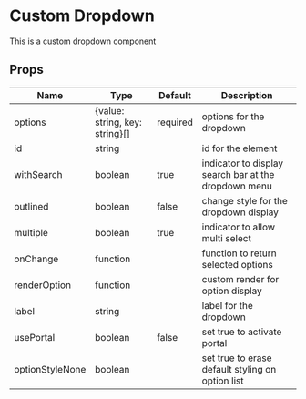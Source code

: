 # Custom Dropdown

This is a custom dropdown component

## Props

| Name            | Type                           | Default  | Description                                          |
| --------------- | ------------------------------ | -------- | ---------------------------------------------------- |
| options         | {value: string, key: string}[] | required | options for the dropdown                             |
| id              | string                         |          | id for the element                                   |
| withSearch      | boolean                        | true     | indicator to display search bar at the dropdown menu |
| outlined        | boolean                        | false    | change style for the dropdown display                |
| multiple        | boolean                        | true     | indicator to allow multi select                      |
| onChange        | function                       |          | function to return selected options                  |
| renderOption    | function                       |          | custom render for option display                     |
| label           | string                         |          | label for the dropdown                               |
| usePortal       | boolean                        | false    | set true to activate portal                          |
| optionStyleNone | boolean                        |          | set true to erase default styling on option list     |
